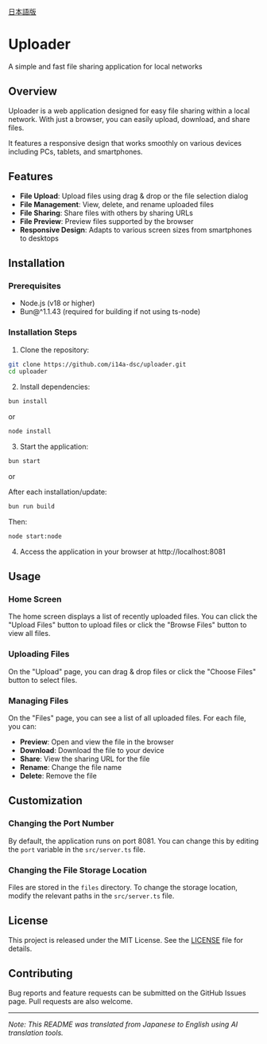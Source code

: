 [日本語版](./README-ja.md)

# Uploader

A simple and fast file sharing application for local networks

## Overview

Uploader is a web application designed for easy file sharing within a local network. With just a browser, you can easily upload, download, and share files.

It features a responsive design that works smoothly on various devices including PCs, tablets, and smartphones.

## Features

- **File Upload**: Upload files using drag & drop or the file selection dialog
- **File Management**: View, delete, and rename uploaded files
- **File Sharing**: Share files with others by sharing URLs
- **File Preview**: Preview files supported by the browser
- **Responsive Design**: Adapts to various screen sizes from smartphones to desktops

## Installation

### Prerequisites

- Node.js (v18 or higher)
- Bun@^1.1.43 (required for building if not using ts-node)

### Installation Steps

1. Clone the repository:

```bash
git clone https://github.com/i14a-dsc/uploader.git
cd uploader
```

2. Install dependencies:

```bash
bun install
```

or

```bash
node install
```

3. Start the application:

```bash
bun start
```

or

After each installation/update:

```bash
bun run build
```

Then:

```bash
node start:node
```

4. Access the application in your browser at http://localhost:8081

## Usage

### Home Screen

The home screen displays a list of recently uploaded files. You can click the "Upload Files" button to upload files or click the "Browse Files" button to view all files.

### Uploading Files

On the "Upload" page, you can drag & drop files or click the "Choose Files" button to select files.

### Managing Files

On the "Files" page, you can see a list of all uploaded files. For each file, you can:

- **Preview**: Open and view the file in the browser
- **Download**: Download the file to your device
- **Share**: View the sharing URL for the file
- **Rename**: Change the file name
- **Delete**: Remove the file

## Customization

### Changing the Port Number

By default, the application runs on port 8081. You can change this by editing the `port` variable in the `src/server.ts` file.

### Changing the File Storage Location

Files are stored in the `files` directory. To change the storage location, modify the relevant paths in the `src/server.ts` file.

## License

This project is released under the MIT License. See the [LICENSE](LICENSE) file for details.

## Contributing

Bug reports and feature requests can be submitted on the GitHub Issues page. Pull requests are also welcome. 

---

*Note: This README was translated from Japanese to English using AI translation tools.* 
